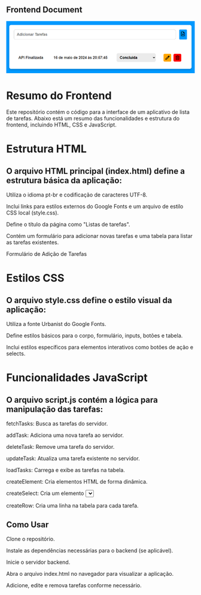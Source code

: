 ## Frontend Document

![scrips](./img/fronend.png)

# Resumo do Frontend
Este repositório contém o código para a interface de um aplicativo de lista de tarefas. Abaixo está um resumo das funcionalidades e estrutura do frontend, incluindo HTML, CSS e JavaScript.

# Estrutura HTML
## O arquivo HTML principal (index.html) define a estrutura básica da aplicação:

Utiliza o idioma pt-br e codificação de caracteres UTF-8.

Inclui links para estilos externos do Google Fonts e um arquivo de estilo CSS local (style.css).

Define o título da página como "Listas de tarefas".

Contém um formulário para adicionar novas tarefas e uma tabela para listar as tarefas existentes.

Formulário de Adição de Tarefas

# Estilos CSS
## O arquivo style.css define o estilo visual da aplicação:

Utiliza a fonte Urbanist do Google Fonts.

Define estilos básicos para o corpo, formulário, inputs, botões e tabela.

Inclui estilos específicos para elementos interativos como botões de ação e selects.

# Funcionalidades JavaScript
## O arquivo script.js contém a lógica para manipulação das tarefas:

fetchTasks: Busca as tarefas do servidor.

addTask: Adiciona uma nova tarefa ao servidor.

deleteTask: Remove uma tarefa do servidor.

updateTask: Atualiza uma tarefa existente no servidor.

loadTasks: Carrega e exibe as tarefas na tabela.

createElement: Cria elementos HTML de forma dinâmica.

createSelect: Cria um elemento <select> para o status das tarefas.

createRow: Cria uma linha na tabela para cada tarefa.

## Como Usar

Clone o repositório.

Instale as dependências necessárias para o backend (se aplicável).

Inicie o servidor backend.

Abra o arquivo index.html no navegador para visualizar a aplicação.

Adicione, edite e remova tarefas conforme necessário.
